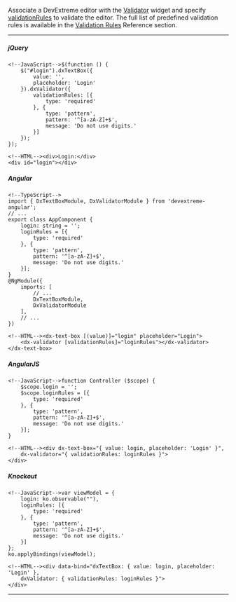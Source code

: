 Associate a DevExtreme editor with the [Validator](/api-reference/10%20UI%20Widgets/dxValidator '/Documentation/ApiReference/UI_Widgets/dxValidator/') widget and specify [validationRules](/api-reference/10%20UI%20Widgets/dxValidator/1%20Configuration/validationRules.md '/Documentation/ApiReference/UI_Widgets/dxValidator/Configuration/#validationRules') to validate the editor. The full list of predefined validation rules is available in the [Validation Rules](/api-reference/10%20UI%20Widgets/dxValidator/8%20Validation%20Rules '/Documentation/ApiReference/UI_Widgets/dxValidator/Validation_Rules/') Reference section.

---
##### jQuery

    <!--JavaScript-->$(function () {
        $("#login").dxTextBox({
            value: '',
            placeholder: 'Login'
        }).dxValidator({
            validationRules: [{
                type: 'required'
            }, {
                type: 'pattern',
                pattern: '^[a-zA-Z]+$',
                message: 'Do not use digits.'
            }]
        });
    });

    <!--HTML--><div>Login:</div>
    <div id="login"></div>

##### Angular

    <!--TypeScript-->
    import { DxTextBoxModule, DxValidatorModule } from 'devextreme-angular';
    // ...
    export class AppComponent {
        login: string = '';
        loginRules = [{
            type: 'required'
        }, {
            type: 'pattern',
            pattern: '^[a-zA-Z]+$',
            message: 'Do not use digits.'
        }];
    }
    @NgModule({
        imports: [
            // ...
            DxTextBoxModule,
            DxValidatorModule
        ],
        // ...
    })

    <!--HTML--><dx-text-box [(value)]="login" placeholder="Login">
        <dx-validator [validationRules]="loginRules"></dx-validator>
    </dx-text-box>

##### AngularJS

    <!--JavaScript-->function Controller ($scope) {
        $scope.login = '';
        $scope.loginRules = [{
            type: 'required'
        }, {
            type: 'pattern',
            pattern: '^[a-zA-Z]+$',
            message: 'Do not use digits.'
        }];
    }

    <!--HTML--><div dx-text-box="{ value: login, placeholder: 'Login' }",
        dx-validator="{ validationRules: loginRules }">   
    </div>

##### Knockout

    <!--JavaScript-->var viewModel = {
        login: ko.observable(""),
        loginRules: [{
            type: 'required'
        }, {
            type: 'pattern',
            pattern: '^[a-zA-Z]+$',
            message: 'Do not use digits.'
        }]
    };
    ko.applyBindings(viewModel);

    <!--HTML--><div data-bind="dxTextBox: { value: login, placeholder: 'Login' },
        dxValidator: { validationRules: loginRules }">
    </div>

---
